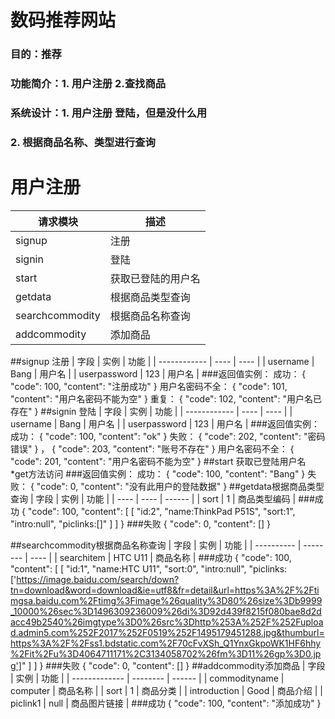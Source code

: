 # 数码推荐网站

### 目的：推荐

### 功能简介：1. 用户注册       2.查找商品    

### 系统设计：1. 用户注册 登陆，但是没什么用

### 2. 根据商品名称、类型进行查询



# 用户注册

| 请求模块            | 描述        |
| --------------- | --------- |
| signup          | 注册        |
| signin          | 登陆        |
| start           | 获取已登陆的用户名 |
| getdata         | 根据商品类型查询  |
| searchcommodity | 根据商品名称查询  |
| addcommodity    | 添加商品      |

##signup 注册
| 字段           | 实例   | 功能   |
| ------------ | ---- | ---- |
| username     | Bang | 用户名  |
| userpassword | 123  | 用户名  |
###返回值实例：
成功：
{
  "code": 100,
  "content": "注册成功"
}
用户名密码不全：
{
  "code": 101,
  "content": "用户名密码不能为空"
}
重复：
{
  "code": 102,
  "content": "用户名已存在"
}
##signin 登陆
| 字段           | 实例   | 功能   |
| ------------ | ---- | ---- |
| username     | Bang | 用户名  |
| userpassword | 123  | 用户名  |
###返回值实例：
成功：
{
  "code": 100,
  "content": "ok"
}
失败：
{
  "code": 202,
  "content": "密码错误"
}
，
{
  "code": 203,
  "content": "账号不存在"
}
用户名密码不全：
{
  "code": 201,
  "content": "用户名密码不能为空"
}
##start 获取已登陆用户名
*get方法访问
###返回值实例：
成功：
{
  "code": 100,
  "content": "Bang"
}
失败：
{
  "code": 0,
  "content": "没有此用户的登陆数据"
}
##getdata根据商品类型查询
| 字段   | 实例   | 功能     |
| ---- | ---- | ------ |
| sort | 1    | 商品类型编码 |
###成功
{
  "code": 100,
  "content": [
    [
      "id:2",
      "name:ThinkPad P51S",
      "sort:1",
      "intro:null",
      "piclinks:[]"
    ]
  ]
}
###失败
{
  "code": 0,
  "content": []
}

##searchcommodity根据商品名称查询
| 字段         | 实例       | 功能   |
| ---------- | -------- | ---- |
| searchitem | HTC U11 | 商品名称 |
###成功
{
  "code": 100,
  "content": [
    [
      "id:1",
      "name:HTC U11",
      "sort:0",
      "intro:null",
      "piclinks:['https://image.baidu.com/search/down?tn=download&word=download&ie=utf8&fr=detail&url=https%3A%2F%2Ftimgsa.baidu.com%2Ftimg%3Fimage%26quality%3D80%26size%3Db9999_10000%26sec%3D1496309236009%26di%3D92d439f8215f080bae8d2dacc49b2540%26imgtype%3D0%26src%3Dhttp%253A%252F%252Fupload.admin5.com%252F2017%252F0519%252F1495179451288.jpg&thumburl=https%3A%2F%2Fss1.bdstatic.com%2F70cFvXSh_Q1YnxGkpoWK1HF6hhy%2Fit%2Fu%3D4064711171%2C3134058702%26fm%3D11%26gp%3D0.jpg']"
    ]
  ]
}
###失败
{
  "code": 0,
  "content": []
}
##addcommodity添加商品
| 字段            | 实例       | 功能     |
| ------------- | -------- | ------ |
| commodityname | computer | 商品名称   |
| sort          | 1        | 商品分类   |
| introduction  | Good     | 商品介绍   |
| piclink1      | null     | 商品图片链接 |
###成功
{
  "code": 100,
  "content": "添加成功"
}